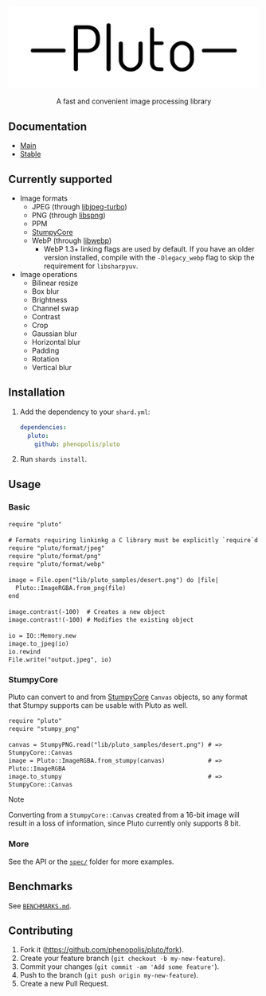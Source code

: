 <p align="center">
  <picture>
    <source
      media="(prefers-color-scheme: dark)"
      srcset="https://raw.githubusercontent.com/phenopolis/pluto-logo/main/logo-white.png"
    />
    <img
      alt="logo"
      src="https://raw.githubusercontent.com/phenopolis/pluto-logo/main/logo-black.png"
      width="720px"
    />
  </picture>
</p>

<p align="center">A fast and convenient image processing library</p>

## Documentation

- [Main](https://crystaldoc.info/github/phenopolis/pluto/main/index.html)
- [Stable](https://crystaldoc.info/github/phenopolis/pluto/v1.0.1/index.html)

## Currently supported

- Image formats
  - JPEG (through [libjpeg-turbo](https://github.com/libjpeg-turbo/libjpeg-turbo))
  - PNG (through [libspng](https://libspng.org/))
  - PPM
  - [StumpyCore](https://github.com/stumpycr/stumpy_core)
  - WebP (through [libwebp](https://developers.google.com/speed/webp))
    - WebP 1.3+ linking flags are used by default. If you have an older version installed, compile with the `-Dlegacy_webp` flag to skip the requirement for `libsharpyuv`.
- Image operations
  - Bilinear resize
  - Box blur
  - Brightness
  - Channel swap
  - Contrast
  - Crop
  - Gaussian blur
  - Horizontal blur
  - Padding
  - Rotation
  - Vertical blur

## Installation

1. Add the dependency to your `shard.yml`:

   ```yaml
   dependencies:
     pluto:
       github: phenopolis/pluto
   ```

2. Run `shards install`.

## Usage

### Basic

```crystal
require "pluto"

# Formats requiring linkinkg a C library must be explicitly `require`d
require "pluto/format/jpeg"
require "pluto/format/png"
require "pluto/format/webp"

image = File.open("lib/pluto_samples/desert.png") do |file|
  Pluto::ImageRGBA.from_png(file)
end

image.contrast(-100)  # Creates a new object
image.contrast!(-100) # Modifies the existing object

io = IO::Memory.new
image.to_jpeg(io)
io.rewind
File.write("output.jpeg", io)
```

### StumpyCore

Pluto can convert to and from [StumpyCore](https://github.com/stumpycr/stumpy_core) `Canvas` objects, so any format that Stumpy supports can be usable with Pluto as well.

```crystal
require "pluto"
require "stumpy_png"

canvas = StumpyPNG.read("lib/pluto_samples/desert.png") # => StumpyCore::Canvas
image = Pluto::ImageRGBA.from_stumpy(canvas)            # => Pluto::ImageRGBA
image.to_stumpy                                         # => StumpyCore::Canvas
```

> [!note]
> Converting from a `StumpyCore::Canvas` created from a 16-bit image will result in a loss of information, since Pluto currently only supports 8 bit.

### More

See the API or the [`spec/`](https://github.com/phenopolis/pluto/tree/main/spec) folder for more examples.

## Benchmarks

See [`BENCHMARKS.md`](https://github.com/phenopolis/pluto/blob/main/BENCHMARKS.md).

## Contributing

1. Fork it (<https://github.com/phenopolis/pluto/fork>).
2. Create your feature branch (`git checkout -b my-new-feature`).
3. Commit your changes (`git commit -am 'Add some feature'`).
4. Push to the branch (`git push origin my-new-feature`).
5. Create a new Pull Request.
